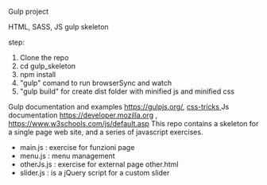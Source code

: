 Gulp project

HTML, SASS, JS gulp skeleton

step:
1. Clone the repo
2. cd gulp_skeleton
1. npm install
2. "gulp" comand to run browserSync and watch
3. "gulp build" for create dist folder with minified js and minified css

Gulp documentation and examples <a href="https://gulpjs.org/">https://gulpjs.org/</a>, <a href="https://css-tricks.com/gulp-for-beginners/"> css-tricks </a>
Js documentation <a href="https://developer.mozilla.org/it/">https://developer.mozilla.org</a> , <a href="https://www.w3schools.com/js/default.asp"> https://www.w3schools.com/js/default.asp </a>
This repo contains a skeleton for a single page web site, and a series of javascript exercises.

- main.js : exercise for funzioni page
- menu.js : menu management
- otherJs.js : exercise for external page other.html
- slider.js : is a jQuery script for a custom slider